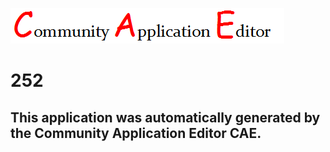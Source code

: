 ![CAE](https://github.com/CAE-Community-Application-Editor/CAE-Deployment-Temp/blob/master/img/logo.png)  

252
===================


This application was automatically generated by the Community Application Editor CAE.  
---------------
